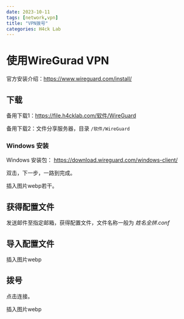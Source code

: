 ```yaml
---
date: 2023-10-11
tags: [network,vpn]
title: "VPN拨号"
categories: H4ck Lab
---
```


# 使用WireGurad VPN

官方安装介绍：<https://www.wireguard.com/install/>

## 下载

备用下载1：<https://file.h4cklab.com/软件/WireGuard>

备用下载2：文件分享服务器，目录 `/软件/WireGuard`

### Windows 安装

Windows 安装包： <https://download.wireguard.com/windows-client/>

双击，下一步，一路到完成。

插入图片webp若干。


## 获得配置文件

发送邮件至指定邮箱，获得配置文件，文件名称一般为 *姓名全拼.conf*

## 导入配置文件

插入图片webp

## 拨号
点击连接。

插入图片webp